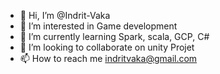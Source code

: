 - 👋 Hi, I’m @Indrit-Vaka
- 👀 I’m interested in Game development
- 🌱 I’m currently learning Spark, scala, GCP, C# 
- 💞️ I’m looking to collaborate on unity Projet
- 📫 How to reach me indritvaka@gmail.com

<!---
Indrit-Vaka/Indrit-Vaka is a ✨ special ✨ repository because its `README.md` (this file) appears on your GitHub profile.
You can click the Preview link to take a look at your changes.
--->
